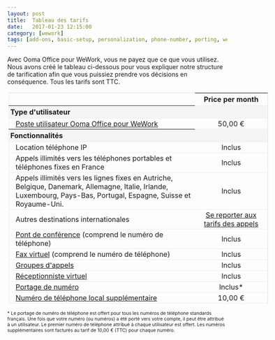 ```yaml
---
layout: post
title:  Tableau des tarifs
date:   2017-01-23 12:15:00
category: [wework]
tags: [add-ons, basic-setup, personalization, phone-number, porting, wework]
---
```


Avec Ooma Office pour WeWork, vous ne payez que ce que vous utilisez. Nous avons créé le tableau ci-dessous pour vous expliquer notre structure de tarification afin que vous puissiez prendre vos décisions en conséquence. Tous les tarifs sont TTC.

<p style="width:700px; margin-left:auto; margin-right:auto">
<table id="pricingTable">
<thead>
<tr>
<td></td>
<th style="text-align:center; width:150px;">Price per month</th>
</tr>
</thead>
<tr class="subheader">
<th style="padding-left:3px;">Type d'utilisateur</th>
<td></td>
</tr>
<tr>
<td class="indent"><a href="/fr/en/setting-up-extensions">Poste utilisateur Ooma Office pour WeWork</a></td>
<td style="text-align:center;">50,00 €</td>
</tr>
<tr class="subheader">
<th style="padding-left:3px;">Fonctionnalités</th>
<td></td>
</tr>
<tr>
<td class="indent">Location téléphone IP</td>
<td style="text-align:center;">Inclus</td>
</tr>
<tr>
<td class="indent">Appels illimités vers les téléphones portables et téléphones fixes en France</td>
<td style="text-align:center;">Inclus</td>
</tr>
<tr>
<td class="indent">Appels illimités vers les lignes fixes en Autriche, Belgique, Danemark, Allemagne, Italie, Irlande, Luxembourg, Pays-Bas, Portugal, Espagne, Suisse et Royaume-Uni.</td>
<td style="text-align:center;">Inclus</td>
</tr>
<tr>
<td class="indent">Autres destinations internationales</td>
<td style="text-align:center;"><a href="https://office.ooma.com/prepaid_account">Se reporter aux tarifs des appels</a></td>
</tr>
<tr>
<td class="indent"><a href="/fr/en/conference-server">Pont de conférence</a> (comprend le numéro de téléphone)</td>
<td style="text-align:center;">Inclus</td>
</tr>
<tr>
<td class="indent"><a href="/fr/en/virtual-fax">Fax virtuel</a> (comprend le numéro de téléphone)</td>
<td style="text-align:center;">Inclus</td>
</tr>
<tr>
<td class="indent"><a href="/fr/en/ring-groups">Groupes d'appels</a></td>
<td style="text-align:center;">Inclus</td>
</tr>
<tr>
<td class="indent"><a href="/fr/en/virtual-receptionist">Réceptionniste virtuel</a></td>
<td style="text-align:center;">Inclus</td>
</tr>
<tr>
<td class="indent"><a href="/fr/en/porting-in-your-phone-numbers">Portage de numéro</a></td>
<td style="text-align:center;">Inclus*</td>
</tr>
<tr>
<td class="indent"><a href="/fr/en/adding-additional-phone-numbers">Numéro de téléphone local supplémentaire</a></td>
<td style="text-align:center;">10,00 €</td>
</tr>
</table>
</p>
<p style="font-size: 75%;">* Le portage de numéro de téléphone est offert pour tous les numéros de téléphone standards français. Une fois que votre numéro (ou numéros) a été porté vers votre compte, il peut être attribué à un utilisateur. Le premier numéro de téléphone attribué à chaque utilisateur est offert. Les numéros supplémentaires sont facturés au tarif de 10,00 € (TTC) pour chaque numéro.</p>

<style type="text/css">

table#pricingTable {

width:85%;

border-top:1px solid #e5eff8;

border-right:1px solid #e5eff8;

margin-right:2px;

margin-left:3px;

border-collapse:collapse;

}

table#pricingTable td.indent {

padding-left:15px;

}

table#pricingTable tr {

border:1px solid #e5eff8;

}

table#pricingTable tr > td {

padding-top:2px;

padding-bottom:2px;

}

table#pricingTable tr.subheader {

background:#F5F5F5;

text-align:left;

}

table#pricingTable tr.subheader td {

padding-left:5px;

}

</style>